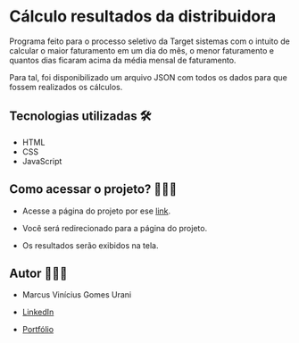 # Cálculo resultados da distribuidora

Programa feito para o processo seletivo da Target sistemas com o intuito de calcular o maior faturamento em um dia do mês, o menor faturamento e quantos dias ficaram acima da média mensal de faturamento.

Para tal, foi disponibilizado um arquivo JSON com todos os dados para que fossem realizados os cálculos.

## Tecnologias utilizadas 🛠

- HTML
- CSS
- JavaScript

## Como acessar o projeto? 👩🏻‍💻

- Acesse a página do projeto por ese [link](https://google.com).

- Você será redirecionado para a página do projeto.

- Os resultados serão exibidos na tela.

## Autor 🙋🏻‍♂️

- Marcus Vinícius Gomes Urani

- [LinkedIn](https://linkedin.com/in/marcusurani)

- [Portfólio](https://marcusurani.netlify.app)
